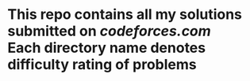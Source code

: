 <h1> This repo contains all my solutions submitted on <em>codeforces.com</em> <br>
Each directory name denotes difficulty rating of problems</h1>
